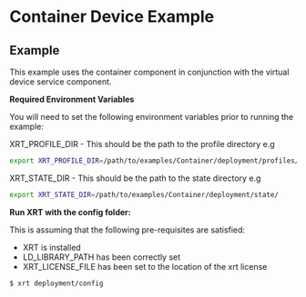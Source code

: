 # Container Device Example

## Example

This example uses the container component in conjunction with the virtual device service component. 

**Required Environment Variables**

You will need to set the following environment variables prior to running the example:

XRT_PROFILE_DIR - This should be the path to the profile directory e.g

```bash
export XRT_PROFILE_DIR=/path/to/examples/Container/deployment/profiles/
```

XRT_STATE_DIR - This should be the path to the state directory e.g

```bash
export XRT_STATE_DIR=/path/to/examples/Container/deployment/state/
```

**Run XRT with the config folder:**

This is assuming that the following pre-requisites are satisfied:

* XRT is installed
* LD_LIBRARY_PATH has been correctly set
* XRT_LICENSE_FILE has been set to the location of the xrt license

```bash
$ xrt deployment/config
```

